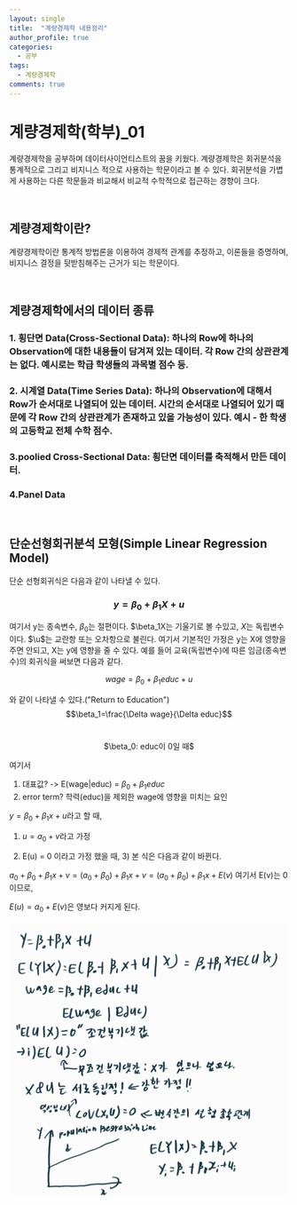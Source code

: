 ```yaml
---
layout: single
title:  "계량경제학 내용정리"
author_profile: true
categories:
  - 공부
tags:
  - 계량경제학
comments: true
---
```


# 계량경제학(학부)_01
계량경제학을 공부하며 데이터사이언티스트의 꿈을 키웠다. 계량경제학은 회귀분석을 통계적으로 그리고 비지니스 적으로 사용하는 학문이라고 볼 수 있다. 회귀분석을 가볍게 사용하는 다른 학문들과 비교해서 비교적 수학적으로 접근하는 경향이 크다.

<br />

## 계량경제학이란?
계량경제학이란 통계적 방법론을 이용하여 경제적 관계를 추정하고, 이론들을 증명하며, 비지니스 결정을 뒷받침해주는 근거가 되는 학문이다.

<br />

## 계량경제학에서의 데이터 종류
### 1. 횡단면 Data(Cross-Sectional Data): 하나의 Row에 하나의 Observation에 대한 내용들이 담겨져 있는 데이터. 각 Row 간의 상관관계는 없다. 예시로는 학급 학생들의 과목별 점수 등.
### 2. 시계열 Data(Time Series Data): 하나의 Observation에 대해서 Row가 순서대로 나열되어 있는 데이터. 시간의 순서대로 나열되어 있기 때문에 각 Row 간의 상관관계가 존재하고 있을 가능성이 있다. 예시 - 한 학생의 고등학교 전체 수학 점수.
### 3.poolied Cross-Sectional Data: 횡단면 데이터를 축적해서 만든 데이터.
### 4.Panel Data

<br />

## 단순선형회귀분석 모형(Simple Linear Regression Model)
단순 선형회귀식은 다음과 같이 나타낼 수 있다.
### $$y=\beta_0+\beta_1X+u$$
여기서 y는 종속변수, $\beta_0$는 절편이다. $\beta_1X는 기울기로 볼 수있고, $X$는 독립변수이다. $\u$는 교란항 또는 오차항으로 불린다. 여기서 기본적인 가정은 y는 X에 영향을 주면 안되고, X는 y에 영향을 줄 수 있다. 예를 들어 교육(독립변수)에 따른 임금(종속변수)의 회귀식을 써보면 다음과 같다.

$$wage=\beta_0+\beta_1educ+u$$

와 같이 나타낼 수 있다.("Return to Education")
$$\beta_1=\frac{\Delta wage}{\Delta educ}$$
<br />
<center>$\beta_0: educ이 0일 때$</center>

여기서
1. 대표값? -> E(wage|educ) = $\beta_0+\beta_{1}educ$
2. error term? 학력(educ)을 제외한 wage에 영향을 미치는 요인

$y=\beta_0+\beta_1x+u$라고 할 때,

1) $u = a_0+v$라고 가정

2) E(u) = 0 이라고 가정 했을 때, 3) 본 식은 다음과 같이 바뀐다.

$a_0+\beta_0+\beta_1x+v = (a_0+\beta_0)+\beta_1x+v = (a_0+\beta_0)+\beta_1x+E(v)$ 여기서 E(v)는 0이므로,

$E(u)=a_0+E(v)$은 영보다 커지게 된다.

![eco01](/assets/images/econometrics_01.jpg)
